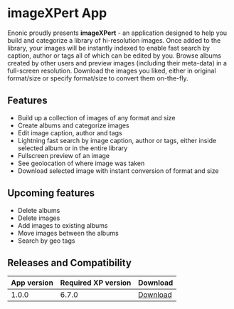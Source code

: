 # imageXPert App

Enonic proudly presents **imageXPert** - an application designed to help you build and categorize a library of hi-resolution images. Once added to the library, your images will be instantly indexed to enable fast search by caption, author or tags all of which can be edited by you. Browse albums created by other users and preview images (including their meta-data) in a full-screen resolution. Download the images you liked, either in original format/size or specify format/size to convert them on-the-fly.

## Features

* Build up a collection of images of any format and size
* Create albums and categorize images
* Edit image caption, author and tags
* Lightning fast search by image caption, author or tags, either inside selected album or in the entire library
* Fullscreen preview of an image
* See geolocation of where image was taken
* Download selected image with instant conversion of format and size

## Upcoming features

* Delete albums
* Delete images
* Add images to existing albums
* Move images between the albums
* Search by geo tags

## Releases and Compatibility

| App version | Required XP version | Download |
| ----------- | ------------------- | -------- |
| 1.0.0 | 6.7.0 | [Download](http://repo.enonic.com/public/com/enonic/app/imagexpert/1.0.0/imagexpert-1.0.0.jar) |
